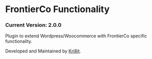 # FrontierCo Functionality
### Current Version: 2.0.0

Plugin to extend Wordpress/Woocommerce with FrontierCo specific functionality.

Developed and Maintained by [Kri8it](https://kri8it.com/).
